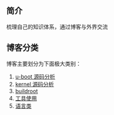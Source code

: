 ## 简介
梳理自己的知识体系，通过博客与外界交流

## 博客分类

博客主要划分为下面极大类别：

1. [u-boot 源码分析](https://github.com/Jkand/Blog/projects/2)
2. [kernel 源码分析](https://github.com/Jkand/Blog/projects/1)
3. [buildroot](https://github.com/Jkand/Blog/projects/3)
4. [工具使用](https://github.com/Jkand/Blog/projects/4)
5. [语言类](https://github.com/Jkand/Blog/projects/5)